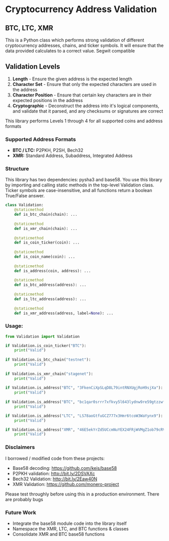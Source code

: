 # Cryptocurrency Address Validation
## BTC, LTC, XMR

This is a Python class which performs strong validation of different cryptocurrency addresses, chains, and ticker symbols. It will ensure that the data provided calculates to a correct value. Segwit compatible

## Validation Levels
1. **Length** - Ensure the given address is the expected length
2. **Character Set** - Ensure that only the expected characters are used in the address
3. **Character Position** - Ensure that certain key characters are in their expected positions in the address
4. **Cryptographic** - Deconstruct the address into it's logical components, and validate that it parsed, and any checksums or signatures are correct

This library performs Levels 1 through 4 for all supported coins and address formats

### Supported Address Formats
* **BTC / LTC:** P2PKH, P2SH, Bech32
* **XMR:** Standard Address, Subaddress, Integrated Address

### Structure
This library has two dependencies: pysha3 and base58. You use this library by importing and calling static methods in the top-level Validation class. Ticker symbols are case-insensitive, and all functions return a boolean True/False answer.

```Python
class Validation:
    @staticmethod
    def is_btc_chain(chain): ...
    
    @staticmethod
    def is_xmr_chain(chain): ...
    
    @staticmethod
    def is_coin_ticker(coin): ...
    
    @staticmethod
    def is_coin_name(coin): ...
    
    @staticmethod
    def is_address(coin, address): ...
    
    @staticmethod
    def is_btc_address(address): ...
    
    @staticmethod
    def is_ltc_address(address): ...
    
    @staticmethod
    def is_xmr_address(address, label=None): ...
```

### Usage:
```Python
from Validation import Validation

if Validation.is_coin_ticker("BTC"):
    print("Valid")
    
if Validation.is_btc_chain("testnet"):
    print("Valid")
    
if Validation.is_xmr_chain("stagenet"):
    print("Valid")
    
if Validation.is_address("BTC", "3FkenCiXpSLqD8L79intRNXUgjRoH9sjXa"):
    print("Valid")
    
if Validation.is_address("BTC", "bc1qar0srrr7xfkvy5l643lydnw9re59gtzzwf5mdq"):
    print("Valid")

if Validation.is_address("LTC", "LS78aoGtfuGCZ777x3Hmr6tcoW3WaYynx9"):
    print("Valid")

if Validation.is_address("XMR", "46E5ekYrZd5UCcmNuYEX24FRjWVMgZ1ob79cRViyfvLFZjfyMhPDvbuCe54FqLQvVCgRKP4UUMMW5fy3ZhVQhD1JLLufBtu"):
    print("Valid")

```

### Disclaimers
I borrowed / modified code from these projects:
* Base58 decoding: https://github.com/keis/base58
* P2PKH validation: http://bit.ly/2DSVAXc
* Bech32 Validation: http://bit.ly/2Eaw40N
* XMR Validation: https://github.com/monero-project

Please test throughly before using this in a production environment. There are probably bugs

### Future Work
* Integrate the base58 module code into the library itself
* Namespace the XMR, LTC, and BTC functions & classes
* Consolidate XMR and BTC base58 functions
